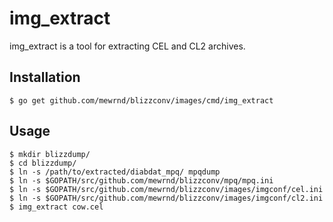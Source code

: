 img_extract
===========

img_extract is a tool for extracting CEL and CL2 archives.

Installation
------------

	$ go get github.com/mewrnd/blizzconv/images/cmd/img_extract

Usage
-----

	$ mkdir blizzdump/
	$ cd blizzdump/
	$ ln -s /path/to/extracted/diabdat_mpq/ mpqdump
	$ ln -s $GOPATH/src/github.com/mewrnd/blizzconv/mpq/mpq.ini
	$ ln -s $GOPATH/src/github.com/mewrnd/blizzconv/images/imgconf/cel.ini
	$ ln -s $GOPATH/src/github.com/mewrnd/blizzconv/images/imgconf/cl2.ini
	$ img_extract cow.cel
